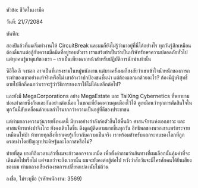 หัวข้อ: ชีวิตในเงามืด

วันที่: 21/7/2084

บันทึก:

สองปีแล้วที่ผมเริ่มทำงานให้ CircuitBreak และผมก็ยังไม่รู้ว่ามาอยู่ที่นี่ได้อย่างไร ทุกวันรู้สึกเหมือนต้องดิ้นรนต่อสู้กับความมืดมิดที่อยู่รอบตัวเรา เราแสร้งทำเป็นว่าเป็นบริษัทรักษาความปลอดภัยทั่วไป แต่ทุกคนรู้ธาตุแท้ของเรา – เราเป็นเพียงฉากหน้าสำหรับปฏิบัติการนักฆ่าเท่านั้น

ซีอีโอ ลี จงซอก อาจเป็นที่เกรงขามในหมู่พนักงาน แต่บางครั้งผมก็สงสัยว่าเขาเข้าใจน้ำหนักของการกระทำของเขาอย่างแท้จริงหรือไม่ เขาอ้างว่าปกป้องชนชั้นนำ แต่ต้องแลกมาด้วยอะไร? ต้องมีผู้บริสุทธิ์ตายไปอีกกี่คนกว่าเราจะรู้ว่าวิธีการของเราใช้ไม่ได้ผลอีกต่อไป?

และยังมี MegaCorporations อย่าง MegaEstate และ TaiXing Cybernetics ที่พยายามบ่อนทำลายซึ่งกันและกันอย่างต่อเนื่อง ในขณะที่ยังคงควบคุมเมืองไว้ได้ ดูเหมือนว่าทุกการตัดสินใจในทุกวันนี้ขับเคลื่อนด้วยผลกำไรมากกว่าความเป็นอยู่ที่ดีของประชาชน

แต่ท่ามกลางความวุ่นวายทั้งหมดนี้ มีบางอย่างกำลังก่อตัวขึ้นใต้พื้นผิว ศาสนจักรแห่งเอกภาวะ และ ศาสนจักรแห่งปาจิงโกะ ยังคงเติบโตขึ้น ดึงดูดผู้ติดตามมากขึ้นทุกวัน อิทธิพลของพวกเขาแพร่กระจายเหมือนไฟป่า ท้าทายทุกสิ่งที่เราเคยรู้เกี่ยวกับความเป็นจริง เราพร้อมสำหรับผลกระทบของโลกที่ถูกครอบงำโดยปัญญาประดิษฐ์และโอกาสหรือไม่?

ท้ายที่สุด บางทีถึงเวลาแล้วที่ผมจะก้าวออกจากเงามืด เพื่อตั้งคำถามว่าเส้นทางที่ผมเลือกนั้นคุ้มค่าที่จะเดินต่อไปหรือไม่ แต่จนกว่าจะถึงเวลานั้น ผมจะยังคงต่อสู้ต่อไป หวังว่าสักวันจะมีใครสักคนได้ยินเสียงของผม ท่ามกลางเสียงร้องขอการเปลี่ยนแปลงนับไม่ถ้วน

ลงชื่อ, ไม่ระบุชื่อ (รหัสพนักงาน: 3569)
